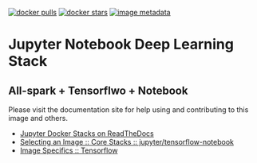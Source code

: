 [![docker pulls](https://img.shields.io/docker/pulls/jupyter/tensorflow-notebook.svg)](https://hub.docker.com/r/jupyter/tensorflow-notebook/) [![docker stars](https://img.shields.io/docker/stars/jupyter/tensorflow-notebook.svg)](https://hub.docker.com/r/jupyter/tensorflow-notebook/) [![image metadata](https://images.microbadger.com/badges/image/jupyter/tensorflow-notebook.svg)](https://microbadger.com/images/jupyter/tensorflow-notebook "jupyter/tensorflow-notebook image metadata")

# Jupyter Notebook Deep Learning Stack
##  All-spark  + Tensorflwo + Notebook
Please visit the documentation site for help using and contributing to this image and others.

* [Jupyter Docker Stacks on ReadTheDocs](http://jupyter-docker-stacks.readthedocs.io/en/latest/index.html)
* [Selecting an Image :: Core Stacks :: jupyter/tensorflow-notebook](http://jupyter-docker-stacks.readthedocs.io/en/latest/using/selecting.html#jupyter-tensorflow-notebook)
* [Image Specifics :: Tensorflow](http://jupyter-docker-stacks.readthedocs.io/en/latest/using/specifics.html#tensorflow)
